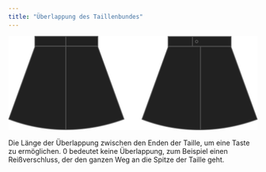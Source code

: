 ```yaml
---
title: "Überlappung des Taillenbundes"
---
```


![Überlappung des Taillenbundes](waistbandoverlap.svg)

Die Länge der Überlappung zwischen den Enden der Taille, um eine Taste zu ermöglichen. 0 bedeutet keine Überlappung, zum Beispiel einen Reißverschluss, der den ganzen Weg an die Spitze der Taille geht.




